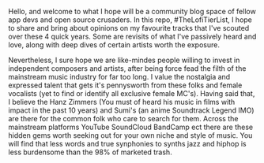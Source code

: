 Hello, and welcome to what I hope will be a community blog space of fellow app devs and open source crusaders.
In this repo, #TheLofiTierList, I hope to share and bring about opinions on my favourite tracks that I've scouted over these 4 quick years.
Some are revisits of what I've passively heard and love, along with deep dives of certain artists worth the exposure.

Nevertheless, I sure hope we are like-mindes people willing to invest in independent composers and artists, after being force fead the filth of the mainstream music industry for far too long.
I value the nostalgia and expressed talent that gets it's pennysworth from these folks and female vocalists (yet to find or identify all exclusive female MC's).
Having said that, I believe the Hanz Zimmers (You must of heard his music in films with impact in the past 10 years) and Sumi's (an anime Soundtrack Legend IMO) are there for the common folk who care to search for them. Across the mainstream platforms YouTube SoundCloud BandCamp ect there are these hidden gems worth seeking out for your own niche and style of music. You will find that less words and true synphonies to synths jazz and hiphop is less burdensome than the 98% of marketed trash.